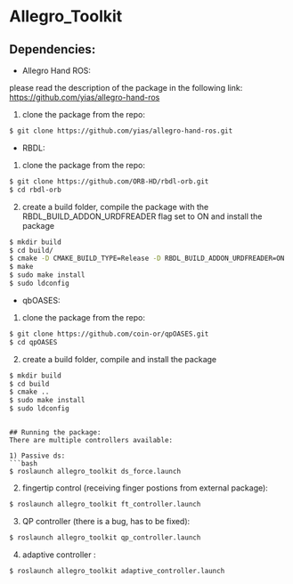 # Allegro_Toolkit

## Dependencies:

- Allegro Hand ROS:

please read the description of the package in the following link: https://github.com/yias/allegro-hand-ros
1) clone the package from the repo:
```bash
$ git clone https://github.com/yias/allegro-hand-ros.git
```

- RBDL: 

1) clone the package from the repo: 
```bash
$ git clone https://github.com/ORB-HD/rbdl-orb.git
$ cd rbdl-orb
```
2) create a build folder, compile the package with the RBDL_BUILD_ADDON_URDFREADER flag set to ON and install the package
```bash
$ mkdir build
$ cd build/
$ cmake -D CMAKE_BUILD_TYPE=Release -D RBDL_BUILD_ADDON_URDFREADER=ON ..
$ make
$ sudo make install
$ sudo ldconfig
```


- qbOASES: 

1) clone the package from the repo: 
```bash
$ git clone https://github.com/coin-or/qpOASES.git
$ cd qpOASES
```
2) create a build folder, compile and install the package
```bash
$ mkdir build
$ cd build
$ cmake ..
$ sudo make install
$ sudo ldconfig
```


```

## Running the package:
There are multiple controllers available:

1) Passive ds:
```bash
$ roslaunch allegro_toolkit ds_force.launch
```

2) fingertip control (receiving finger postions from external package):
```bash
$ roslaunch allegro_toolkit ft_controller.launch
```


3) QP controller (there is a bug, has to be fixed):
```bash
$ roslaunch allegro_toolkit qp_controller.launch
```

4) adaptive controller :
```bash
$ roslaunch allegro_toolkit adaptive_controller.launch
```